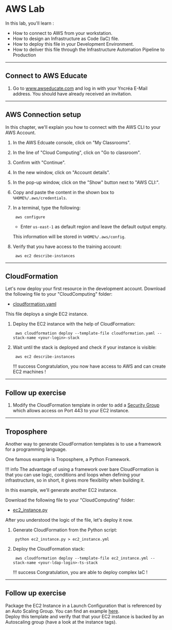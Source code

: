 # AWS Lab

In this lab, you'll learn :

* How to connect to AWS from your workstation.
* How to design an Infrastructure as Code (IaC) file. 
* How to deploy this file in your Development Environment.
* How to deliver this file through the Infrastructure Automation Pipeline to Production

---

## Connect to AWS Educate

1. Go to www.awseducate.com and log in with your Yncréa E-Mail address. You should have already received an invitation.

---

## AWS Connection setup

In this chapter, we'll explain you how to connect with the AWS CLI to your AWS Account.  

1. In the AWS Edcuate console, click on "My Classrooms".

1. In the line of "Cloud Computing", click on "Go to classroom".

1. Confirm with "Continue".

1. In the new window, click on "Account details".

1. In the pop-up window, click on the "Show" button next to "AWS CLI:".

1. Copy and paste the content in the shown box to `%HOME%/.aws/credentials`.

1. In a terminal, type the following:  

        aws configure

    - Enter `us-east-1` as default region and leave the default output empty.  
    
    This information will be stored in `%HOME%/.aws/config`.

1. Verify that you have access to the training account:

        aws ec2 describe-instances

---

## CloudFormation

Let's now deploy your first resource in the development account. 
Download the following file to your "CloudComputing" folder:  

- [cloudformation.yaml](./files/aws/cloudformation.yaml)  

This file deploys a single EC2 instance.

1. Deploy the EC2 instance with the help of CloudFormation:   

        aws cloudformation deploy --template-file cloudformation.yaml --stack-name <your-login>-stack

1. Wait until the stack is deployed and check if your instance is visible:  

        aws ec2 describe-instances

    !!! success
        Congratulation, you now have access to AWS and can create EC2 machines !

---

## Follow up exercise

1. Modify the CloudFormation template in order to add a [Security Group](https://docs.aws.amazon.com/de_de/AWSCloudFormation/latest/UserGuide/aws-properties-ec2-security-group.html) which allows access on Port 443 to your EC2 instance.

---

## Troposphere

Another way to generate CloudFormation templates is to use a framework for a programming language. 

One famous example is Troposphere, a Python Framework.  

!!! info
    The advantage of using a framework over bare CloudFormation is that you can use logic, conditions and loops when defining your infrastructure, so in short, it gives more flexibility when building it.  

In this example, we'll generate another EC2 instance.  

Download the following file to your "CloudComputing" folder:  

- [ec2_instance.py](./files/aws/ec2_instance.py)  

After you understood the logic of the file, let's deploy it now.

1. Generate CloudFormation from the Python script:  

        python ec2_instance.py > ec2_instance.yml

1. Deploy the CloudFormation stack:   

        aws cloudformation deploy --template-file ec2_instance.yml --stack-name <your-ldap-login>-ts-stack

    !!! success
        Congratulation, you are able to deploy complex IaC !
        
---

## Follow up exercise

Package the EC2 Instance in a Launch Configuration that is referenced by an Auto Scaling Group. You can find an example [here](https://github.com/cloudtools/troposphere/blob/master/troposphere/autoscaling.py).  
Deploy this template and verify that that your EC2 instance is backed by an Autoscaling group (have a look at the instance tags).